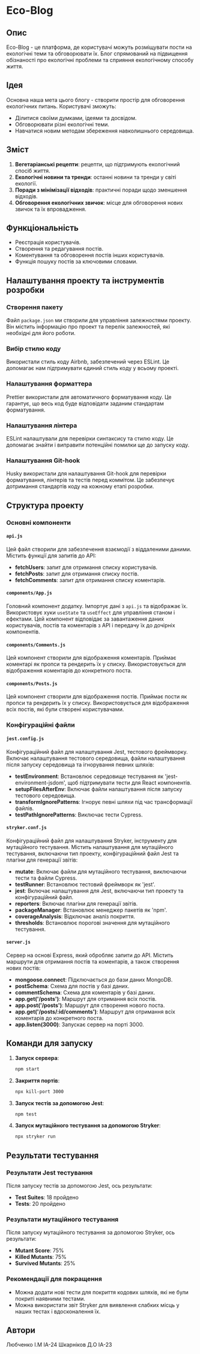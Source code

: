 # Eco-Blog

## Опис
Eco-Blog - це платформа, де користувачі можуть розміщувати пости на екологічні теми та обговорювати їх. Блог спрямований на підвищення обізнаності про екологічні проблеми та сприяння екологічному способу життя.

## Ідея
Основна наша мета цього блогу - створити простір для обговорення екологічних питань. Користувачі зможуть:
- Ділитися своїми думками, ідеями та досвідом.
- Обговорювати різні екологічні теми.
- Навчатися новим методам збереження навколишнього середовища.

## Зміст
1. **Вегетаріанські рецепти**: рецепти, що підтримують екологічний спосіб життя.
2. **Екологічні новини та тренди**: останні новини та тренди у світі екології.
3. **Поради з мінімізації відходів**: практичні поради щодо зменшення відходів.
4. **Обговорення екологічних звичок**: місце для обговорення нових звичок та їх впровадження.

## Функціональність
- Реєстрація користувачів.
- Створення та редагування постів.
- Коментування та обговорення постів інших користувачів.
- Функція пошуку постів за ключовими словами.

## Налаштування проекту та інструментів розробки

### Створення пакету
Файл `package.json` ми створили для управління залежностями проекту. Він містить інформацію про проект та перелік залежностей, які необхідні для його роботи.

### Вибір стилю коду
Використали стиль коду Airbnb, забезпечений через ESLint. Це допомагає нам підтримувати єдиний стиль коду у всьому проекті.

### Налаштування форматтера
Prettier використали для автоматичного форматування коду. Це гарантує, що весь код буде відповідати заданим стандартам форматування.

### Налаштування лінтера
ESLint налаштували для перевірки синтаксису та стилю коду. Це допомагає знайти і виправити потенційні помилки ще до запуску коду.

### Налаштування Git-hook
Husky використали для налаштування Git-hook для перевірки форматування, лінтерів та тестів перед коммітом. Це забезпечує дотримання стандартів коду на кожному етапі розробки.

## Структура проекту

### Основні компоненти

#### `api.js`

Цей файл створили для забезпечення взаємодії з віддаленими даними. Містить функції для запитів до API:
- **fetchUsers**: запит для отримання списку користувачів.
- **fetchPosts**: запит для отримання списку постів.
- **fetchComments**: запит для отримання списку коментарів.

#### `components/App.js`

Головний компонент додатку. Імпортує дані з `api.js` та відображає їх. Використовує хуки `useState` та `useEffect` для управління станом і ефектами. Цей компонент відповідає за завантаження даних користувачів, постів та коментарів з API і передачу їх до дочірніх компонентів.

#### `components/Comments.js`

Цей компонент створили для відображення коментарів. Приймає коментарі як пропси та рендерить їх у списку. Використовується для відображення коментарів до конкретного поста.

#### `components/Posts.js`

Цей компонент створили для відображення постів. Приймає пости як пропси та рендерить їх у списку. Використовується для відображення всіх постів, які були створені користувачами.

### Конфігураційні файли

#### `jest.config.js`

Конфігураційний файл для налаштування Jest, тестового фреймворку. Включає налаштування тестового середовища, файли налаштування після запуску середовища та ігнорування певних шляхів:
- **testEnvironment**: Встановлює середовище тестування як 'jest-environment-jsdom', щоб підтримувати тести для React компонентів.
- **setupFilesAfterEnv**: Включає файли налаштування після запуску тестового середовища.
- **transformIgnorePatterns**: Ігнорує певні шляхи під час трансформації файлів.
- **testPathIgnorePatterns**: Виключає тести Cypress.

#### `stryker.conf.js`

Конфігураційний файл для налаштування Stryker, інструменту для мутаційного тестування. Містить налаштування для мутаційного тестування, включаючи тип проекту, конфігураційний файл Jest та плагіни для генерації звітів:
- **mutate**: Включає файли для мутаційного тестування, виключаючи тести та файли Cypress.
- **testRunner**: Встановлює тестовий фреймворк як 'jest'.
- **jest**: Включає налаштування для Jest, включаючи тип проекту та конфігураційний файл.
- **reporters**: Включає плагіни для генерації звітів.
- **packageManager**: Встановлює менеджер пакетів як 'npm'.
- **coverageAnalysis**: Відключає аналіз покриття.
- **thresholds**: Встановлює порогові значення для мутаційного тестування.

#### `server.js`

Сервер на основі Express, який обробляє запити до API. Містить маршрути для отримання постів та коментарів, а також створення нових постів:
- **mongoose.connect**: Підключається до бази даних MongoDB.
- **postSchema**: Схема для постів у базі даних.
- **commentSchema**: Схема для коментарів у базі даних.
- **app.get('/posts')**: Маршрут для отримання всіх постів.
- **app.post('/posts')**: Маршрут для створення нового поста.
- **app.get('/posts/:id/comments')**: Маршрут для отримання всіх коментарів до конкретного поста.
- **app.listen(3000)**: Запускає сервер на порті 3000.

## Команди для запуску

1. **Запуск сервера**:
   ```sh
   npm start
   ```

2. **Закриття портів**:
   ```sh
   npx kill-port 3000
   ```

3. **Запуск тестів за допомогою Jest**:
   ```sh
   npm test
   ```

4. **Запуск мутаційного тестування за допомогою Stryker**:
   ```sh
   npx stryker run
   ```

## Результати тестування

### Результати Jest тестування

Після запуску тестів за допомогою Jest, ось результати:

- **Test Suites**: 18 пройдено
- **Tests**: 20 пройдено

### Результати мутаційного тестування

Після запуску мутаційного тестування за допомогою Stryker, ось результати:

- **Mutant Score**: 75%
- **Killed Mutants**: 75%
- **Survived Mutants**: 25%

### Рекомендації для покращення

- Можна додати нові тести для покриття кодових шляхів, які не були покриті наявними тестами.
- Можна використати звіт Stryker для виявлення слабких місць у наших тестах і вдосконалення їх.

## Автори
Любченко І.М ІА-24
Шкарніков Д.О ІА-23